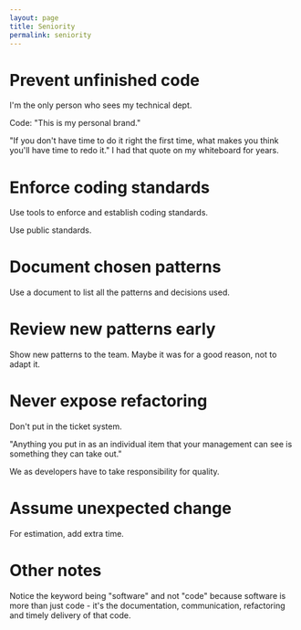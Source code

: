 ```yaml
---
layout: page
title: Seniority
permalink: seniority
---
```


# Prevent unfinished code

I'm the only person who sees my technical dept.

Code: "This is my personal brand."

"If you don't have time to do it right the first time, what makes you think you'll have time to redo it."  I had that quote on my whiteboard for years.

# Enforce coding standards

Use tools to enforce and establish coding standards.

Use public standards.

# Document chosen patterns

Use a document to list all the patterns and decisions used.

# Review new patterns early

Show new patterns to the team. Maybe it was for a good reason, not to adapt it.

# Never expose refactoring

Don't put in the ticket system.

"Anything you put in as an individual item that your management can see is something they can take out."

We as developers have to take responsibility for quality.

# Assume unexpected change

For estimation, add extra time.

# Other notes

Notice the keyword being "software" and not "code" because software is more than just code - it's the documentation, 
communication, refactoring and timely delivery of that code.
